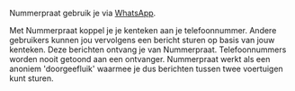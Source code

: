 Nummerpraat gebruik je via [WhatsApp](https://wa.me/3197010241410?text=Hey).

Met Nummerpraat koppel je je kenteken aan je telefoonnummer. Andere gebruikers kunnen jou vervolgens een bericht sturen op basis van jouw kenteken. Deze berichten ontvang je van Nummerpraat. Telefoonnummers worden nooit getoond aan een ontvanger. Nummerpraat werkt als een anoniem 'doorgeefluik' waarmee je dus berichten tussen twee voertuigen kunt sturen.
